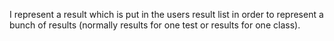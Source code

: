 I represent a result which is put in the users result list in order to represent a bunch of results (normally results for one test or results for one class).